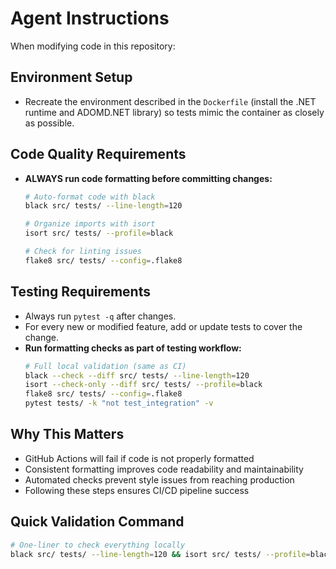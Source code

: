 # Agent Instructions

When modifying code in this repository:

## Environment Setup
- Recreate the environment described in the `Dockerfile` (install the .NET runtime and ADOMD.NET library) so tests mimic the container as closely as possible.

## Code Quality Requirements
- **ALWAYS run code formatting before committing changes:**
  ```bash
  # Auto-format code with black
  black src/ tests/ --line-length=120
  
  # Organize imports with isort
  isort src/ tests/ --profile=black
  
  # Check for linting issues
  flake8 src/ tests/ --config=.flake8
  ```

## Testing Requirements
- Always run `pytest -q` after changes.
- For every new or modified feature, add or update tests to cover the change.
- **Run formatting checks as part of testing workflow:**
  ```bash
  # Full local validation (same as CI)
  black --check --diff src/ tests/ --line-length=120
  isort --check-only --diff src/ tests/ --profile=black
  flake8 src/ tests/ --config=.flake8
  pytest tests/ -k "not test_integration" -v
  ```

## Why This Matters
- GitHub Actions will fail if code is not properly formatted
- Consistent formatting improves code readability and maintainability
- Automated checks prevent style issues from reaching production
- Following these steps ensures CI/CD pipeline success

## Quick Validation Command
```bash
# One-liner to check everything locally
black src/ tests/ --line-length=120 && isort src/ tests/ --profile=black && flake8 src/ tests/ --config=.flake8 && echo "✅ Code quality checks passed!"
```

